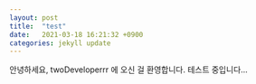 ```yaml
---
layout: post
title:  "test"
date:   2021-03-18 16:21:32 +0900
categories: jekyll update
---
```


안녕하세요, twoDeveloperrr 에 오신 걸 환영합니다.
테스트 중입니다...

[jekyll-docs]: https://jekyllrb.com/docs/home
[jekyll-gh]:   https://github.com/jekyll/jekyll
[jekyll-talk]: https://talk.jekyllrb.com/
